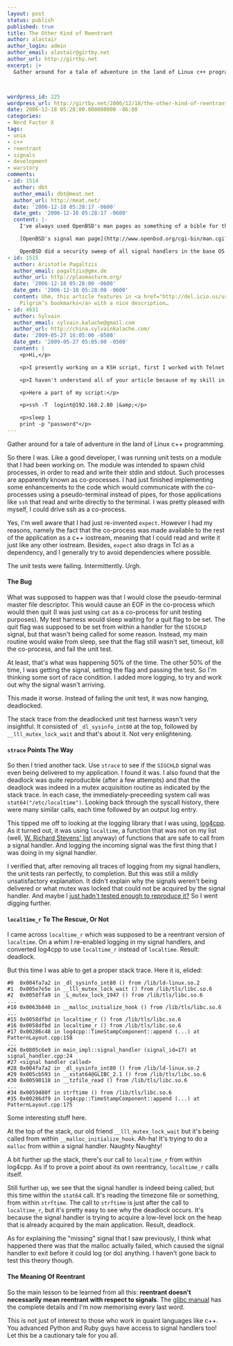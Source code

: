 ```yaml
---
layout: post
status: publish
published: true
title: The Other Kind of Reentrant
author: alastair
author_login: admin
author_email: alastair@girtby.net
author_url: http://girtby.net
excerpt: |+
  Gather around for a tale of adventure in the land of Linux c++ programming.



wordpress_id: 225
wordpress_url: http://girtby.net/2006/12/18/the-other-kind-of-reentrant
date: 2006-12-18 05:28:00.000000000 -06:00
categories:
- Nerd Factor X
tags:
- unix
- c++
- reentrant
- signals
- development
- warstory
comments:
- id: 1514
  author: dbt
  author_email: dbt@meat.net
  author_url: http://meat.net/
  date: '2006-12-18 05:28:17 -0600'
  date_gmt: '2006-12-18 05:28:17 -0600'
  content: |-
    I've always used OpenBSD's man pages as something of a bible for things like this, and  they don't let me down here.

    [OpenBSD's signal man page](http://www.openbsd.org/cgi-bin/man.cgi?signal)

    OpenBSD did a security sweep of all signal handlers in the base OS a couple of years back to prevent signal-based security holes.
- id: 1515
  author: Aristotle Pagaltzis
  author_email: pagaltzis@gmx.de
  author_url: http://plasmasturm.org/
  date: '2006-12-18 05:28:00 -0600'
  date_gmt: '2006-12-18 05:28:00 -0600'
  content: Uhm, this article features in <a href="http://del.icio.us/url/0de3b1d8bfb7b05299153757490a41ae">Mark
    Pilgrim’s bookmarks</a> with a nice description…
- id: 4631
  author: Sylvain
  author_email: sylvain.kalache@gmail.com
  author_url: http://china.sylvainkalache.com/
  date: '2009-05-27 16:05:00 -0500'
  date_gmt: '2009-05-27 05:05:00 -0500'
  content: |
    <p>Hi,</p>

    <p>I presently working on a KSH script, first I worked with Telnet. I put it as a coprocess and still communicate with it. Then I wanted to do the same with SSH, but the communication fail!</p>

    <p>I haven't understand all of your article because of my skill in C++ and my english level, but If I have understand, it's not possible to communicate with SSH as a coprocess?</p>

    <p>Here a part of my script:</p>

    <p>ssh -T  logint@192.168.2.80 |&amp;</p>

    <p>sleep 1
    print -p "password"</p>
---
```

Gather around for a tale of adventure in the land of Linux c++ programming.



<a id="more"></a><a id="more-225"></a>

So there I was. Like a good developer, I was running unit tests on a module that I had been working on. The module was intended to spawn child processes, in order to read and write their stdin and stdout. Such processes are apparently known as co-processes. I had just finished implementing some enhancements to the code which would communicate with the co-processes using a pseudo-terminal instead of pipes, for those applications like `ssh` that read and write directly to the terminal. I was pretty pleased with myself, I could drive ssh as a co-process.

<div class="aside"><p>Yes, I'm well aware that I had just re-invented <code>expect</code>. However I had my reasons, namely the fact that the co-process was made available to the rest of the application as a c++ iostream, meaning that I could read and write it just like any other iostream. Besides, <code>expect</code> also drags in Tcl as a dependency, and I generally try to avoid dependencies where possible.</p></div>

The unit tests were failing. Intermittently. Urgh.

#### The Bug

What was supposed to happen was that I would close the pseudo-terminal master file descriptor. This would cause an EOF in the co-process which would then quit (I was just using `cat` as a co-process for unit testing purposes). My test harness would sleep waiting for a quit flag to be set. The quit flag was supposed to be set from within a handler for the `SIGCHLD` signal, but that wasn't being called for some reason. Instead, my main routine would wake from sleep, see that the flag still wasn't set, timeout, kill the co-process, and fail the unit test.

At least, that's what was happening 50% of the time. The other 50% of the time, I was getting the signal, setting the flag and passing the test. So I'm thinking some sort of race condition. I added more logging, to try and work out why the signal wasn't arriving.

This made it worse. Instead of failing the unit test, it was now hanging, deadlocked.

The stack trace from the deadlocked unit test harness wasn't very insightful. It consisted of `_dl_sysinfo_int80` at the top, followed by `__lll_mutex_lock_wait` and that's about it. Not very enlightening.

#### `strace` Points The Way

So then I tried another tack. Use `strace` to see if the `SIGCHLD` signal was even being delivered to my application. I found it was. I also found that the deadlock was quite reproducible (after a few attempts) and that the deadlock was indeed in a mutex acquisition routine as indicated by the stack trace. In each case, the immediately-preceeding system call was `stat64("/etc/localtime")`. Looking back through the syscall history, there were many similar calls, each time followed by an output log entry.

This tipped me off to looking at the logging library that I was using, [log4cpp](http://log4cpp.sourceforge.net/). As it turned out, it was using `localtime`, a function that was not on my list (well, [W. Richard Stevens' list](http://www.amazon.com/Programming-Environment-Addison-Wesley-Professional-Computing/dp/0201433079/sr=1-1/qid=1166433451/ref=sr_1_1/102-3621023-7572168?ie=UTF8&s=books) anyway) of functions that are safe to call from a signal handler. And logging the incoming signal was the first thing that I was doing in my signal handler.

I verified that, after removing all traces of logging from my signal handlers, the unit tests ran perfectly, to completion. But this was still a mildly unsatisfactory explanation. It didn't explain why the signals weren't being delivered or what mutex was locked that could not be acquired by the signal handler. And maybe I [just hadn't tested enough to reproduce it?](http://www.somethinkodd.com/oddthinking/2005/11/22/hunting-intermittent-bugs/) So I went digging further.

#### `localtime_r` To The Rescue, Or Not

I came across `localtime_r` which was supposed to be a reentrant version of `localtime`. On a whim I re-enabled logging in my signal handlers, and converted log4cpp to use `localtime_r` instead of `localtime`. Result: deadlock.

But this time I was able to get a proper stack trace. Here it is, elided:

    #0  0x004fa7a2 in _dl_sysinfo_int80 () from /lib/ld-linux.so.2
    #1  0x005e7e5e in __lll_mutex_lock_wait () from /lib/tls/libc.so.6
    #2  0x0058ffa9 in _L_mutex_lock_1947 () from /lib/tls/libc.so.6
    ...
    #10 0x0063b840 in __malloc_initialize_hook () from /lib/tls/libc.so.6
    ...
    #15 0x0058dfbd in localtime_r () from /lib/tls/libc.so.6
    #16 0x0058dfbd in localtime_r () from /lib/tls/libc.so.6
    #17 0x00286c48 in log4cpp::TimeStampComponent::append (...) at PatternLayout.cpp:158
    ...
    #26 0x0805c6e9 in main_impl::signal_handler (signal_id=17) at signal_handler.cpp:24
    #27 <signal handler called>
    #28 0x004fa7a2 in _dl_sysinfo_int80 () from /lib/ld-linux.so.2
    #29 0x005cb593 in __xstat64@GLIBC_2.1 () from /lib/tls/libc.so.6
    #30 0x00590118 in __tzfile_read () from /lib/tls/libc.so.6
    ...
    #34 0x0059480f in strftime () from /lib/tls/libc.so.6
    #35 0x00286df9 in log4cpp::TimeStampComponent::append (...) at PatternLayout.cpp:175

Some interesting stuff here.

At the top of the stack, our old friend `__lll_mutex_lock_wait` but it's being called from within `__malloc_initialize_hook`. Ah-ha! It's trying to do a `malloc` from within a signal handler. Naughty Naughty!

A bit further up the stack, there's our call to `localtime_r` from within log4cpp. As if to prove a point about its own reentrancy, `localtime_r` calls itself.

Still further up, we see that the signal handler is indeed being called, but this time within the `stat64` call. It's reading the timezone file or something, from within `strftime`. The call to `strftime` is just after the call to `localtime_r`, but it's pretty easy to see why the deadlock occurs. It's because the signal handler is trying to acquire a low-level lock on the heap that is already acquired by the main application. Result, deadlock.

As for explaining the "missing" signal that I saw previously, I think what happened there was that the malloc actually failed, which caused the signal handler to exit before it could log (or do) anything. I haven't gone back to test this theory though.

#### The Meaning Of Reentrant

So the main lesson to be learned from all this: **reentrant doesn't necessarily mean reentrant with respect to signals**. The [glibc manual](http://www.gnu.org/software/libc/manual/html_node/Nonreentrancy.html#Nonreentrancy) has the complete details and I'm now memorising every last word.

This is not just of interest to those who work in quaint languages like c++. You advanced Python and Ruby guys have access to signal handlers too! Let this be a cautionary tale for you all.
